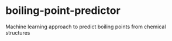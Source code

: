 # boiling-point-predictor
Machine learning approach to predict boiling points from chemical structures
